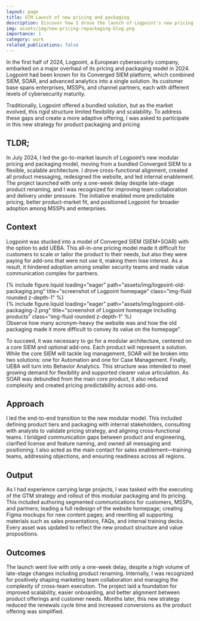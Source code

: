 ```yaml
---
layout: page
title: GTM Launch of new pricing and packaging
description: Discover how I drove the launch of Logpoint's new pricing and packaging, from defining the positioning and messaging to executing the campaigns for its launch.
img: assets/img/new-pricing-repackaging-blog.png
importance: 1
category: work
related_publications: false
---
```


In the first half of 2024, Logpoint, a European cybersecurity company, embarked on a major overhaul of its pricing and packaging model in 2024. Logpoint had been known for its Converged SIEM platform, which combined SIEM, SOAR, and advanced analytics into a single solution. Its customer base spans enterprises, MSSPs, and channel partners, each with different levels of cybersecurity maturity. 

Traditionally, Logpoint offered a bundled solution, but as the market evolved, this rigid structure limited flexibility and scalability. To address these gaps and create a more adaptive offering, I was asked to participate in this new strategy for product packaging and pricing

## TLDR;

In July 2024, I led the go-to-market launch of Logpoint’s new modular pricing and packaging model, moving from a bundled Converged SIEM to a flexible, scalable architecture. I drove cross-functional alignment, created all product messaging, redesigned the website, and led internal enablement. The project launched with only a one-week delay despite late-stage product renaming, and I was recognized for improving team collaboration and delivery under pressure. The initiative enabled more predictable pricing, better product-market fit, and positioned Logpoint for broader adoption among MSSPs and enterprises.

## Context

Logpoint was stucked into a model of Converged SIEM (SIEM+SOAR) with the option to add UEBA. This all-in-one pricing model made it difficult for customers to scale or tailor the product to their needs, but also they were paying for add-ons that were not use it, making them lose interest. As a result, it hindered adoption among smaller security teams and made value communication complex for partners.

<div class="row">
    <div class="col-sm mt-3 mt-md-0">
        {% include figure.liquid loading="eager" path="assets/img/logpoint-old-packaging.png" title="screenshot of Logpoint homepage" class="img-fluid rounded z-depth-1" %}
    </div>
    <div class="col-sm mt-3 mt-md-0">
        {% include figure.liquid loading="eager" path="assets/img/logpoint-old-packaging-2.png" title="screenshot of Logpoint homepage including products" class="img-fluid rounded z-depth-1" %}
    </div>
</div>
<div class="caption">
    Observe how many acronym-heavy the website was and how the old packaging made it more difficult to convey its value on the homepage".
</div>


To succeed, it was necessary to go for a modular architecture, centered on a core SIEM and optional add-ons. Each product will represent a solution. While the core SIEM will tackle log management, SOAR will be broken into two solutions: one for Automation and one for Case Management. Finally, UEBA will turn into  Behavior Analytics. This structure was intended to meet growing demand for flexibility and supported clearer value articulation. As SOAR was debundled from the main core product, it also reduced complexity and created pricing predictability across add-ons.

## Approach

I led the end-to-end transition to the new modular model. This included defining product tiers and packaging with internal stakeholders, consulting with analysts to validate pricing strategy, and aligning cross-functional teams. I bridged communication gaps between product and engineering, clarified license and feature naming, and owned all messaging and positioning. I also acted as the main contact for sales enablement—training teams, addressing objections, and ensuring readiness across all regions.

## Output

As I had experience carrying large projects, I was tasked with the executing of the GTM strategy and rollout of this modular packaging and its pricing. This included authoring segmented communications for customers, MSSPs, and partners; leading a full redesign of the website homepage; creating Figma mockups for new content pages; and rewriting all supporting materials such as sales presentations, FAQs, and internal training decks. Every asset was updated to reflect the new product structure and value propositions.

## Outcomes

The launch went live with only a one-week delay, despite a high volume of late-stage changes including product renaming. Internally, I was recognized for positively shaping marketing team collaboration and managing the complexity of cross-team execution. The project laid a foundation for improved scalability, easier onboarding, and better alignment between product offerings and customer needs. Months later, this new strategy reduced the renewals cycle time and increased conversions as the product offering was simplified.